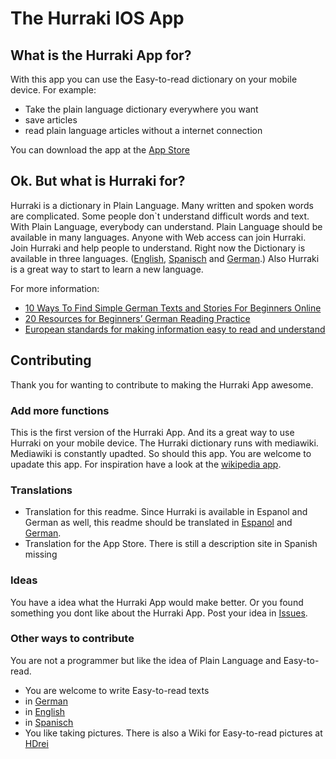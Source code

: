 # The Hurraki IOS App #

## What is the Hurraki App for? ##

With this app you can use the Easy-to-read dictionary on your mobile device.
For example:
* Take the plain language dictionary everywhere you want
* save articles
* read plain language articles without a internet connection

You can download the app at the [App Store](https://itunes.apple.com/en/app/hurraki-leichte-sprache-app/id903688766?mt=8)

## Ok. But what is Hurraki for? ##

Hurraki is a dictionary in Plain Language.
Many written and spoken words are complicated.
Some people don`t understand difficult words and text.
With Plain Language, everybody can understand.
Plain Language should be available in many languages.
Anyone with Web access can join Hurraki.
Join Hurraki and help people to understand.
Right now the Dictionary is available in three languages. ([English](http://hurraki.org/english/), [Spanisch](http://hurraki.org/espanol) and [German](http://hurraki.de).) 
Also Hurraki is a great way to start to learn a new language. 

For more information:
* [10 Ways To Find Simple German Texts and Stories For Beginners Online](http://learnoutlive.com/simple-german-texts-beginners/)
* [20 Resources for Beginners’ German Reading Practice](http://www.fluentin3months.com/german-reading-practice/)
* [European standards for making information easy to read and understand](http://easy-to-read.eu/?page_id=17)


## Contributing ##

Thank you for wanting to contribute to making the Hurraki App awesome. 

### Add more functions ###

This is the first version of the Hurraki App. And its a great way to use Hurraki on your mobile device. The Hurraki dictionary runs with mediawiki. Mediawiki is constantly upadted. So should this app. You are welcome to upadate this app. For inspiration have a look at the [wikipedia app](https://itunes.apple.com/en/app/wikipedia-mobile/id324715238?mt=8).

### Translations ###

* Translation for this readme. Since Hurraki is available in Espanol and German as well, this readme should be translated in [Espanol](https://github.com/Hurraki/apps-ios-hurraki/blob/master/READMEES.md) and [German](https://github.com/Hurraki/apps-ios-hurraki/blob/master/READMEDE.md). 
* Translation for the App Store. There is still a description site in Spanish missing


### Ideas ###

You have a idea what the Hurraki App would make better. Or you found something you dont like about the Hurraki App. Post your idea in [Issues](https://github.com/Hurraki/apps-ios-hurraki/issues).

### Other ways to contribute ###

You are not a programmer but like the idea of Plain Language and Easy-to-read. 

* You are welcome to write Easy-to-read texts
 * in [German](http://hurraki.de)
 * in [English](http://hurraki.org/english)
 * in [Spanisch](http://hurraki.org/espanol)
* You like taking pictures. There is also a Wiki for Easy-to-read pictures at [HDrei](http://hdrei.org)
